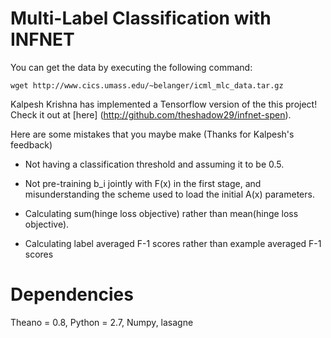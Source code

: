 # Multi-Label Classification with INFNET

You can get the data by executing the following command:

```
wget http://www.cics.umass.edu/~belanger/icml_mlc_data.tar.gz
```

Kalpesh Krishna has implemented a Tensorflow version of the this project!
Check it out at [here] (http://github.com/theshadow29/infnet-spen).

Here are some mistakes that you maybe make (Thanks for Kalpesh's feedback)   

- Not having a classification threshold and assuming it to be 0.5.

- Not pre-training b_i jointly with F(x) in the first stage, and misunderstanding the scheme used to load the initial A(x) parameters.

- Calculating sum(hinge loss objective) rather than mean(hinge loss objective).

- Calculating label averaged F-1 scores rather than example averaged F-1 scores


# Dependencies
Theano = 0.8, Python = 2.7, Numpy, lasagne
